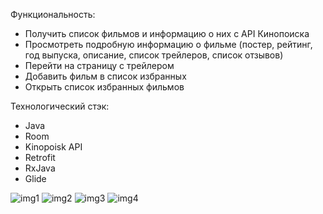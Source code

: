 Функциональность:
- Получить список фильмов и информацию о них с API Кинопоиска
- Просмотреть подробную информацию о фильме (постер, рейтинг, год выпуска, описание, список трейлеров, список отзывов)
- Перейти на страницу с трейлером
- Добавить фильм в список избранных
- Открыть список избранных фильмов

Технологический стэк:
- Java
- Room
- Kinopoisk API
- Retrofit
- RxJava
- Glide

![img1](https://github.com/user-attachments/assets/1ee826eb-8b9f-4028-b103-1bd0031b4ea1)
![img2](https://github.com/user-attachments/assets/9a7d8ade-0568-4eca-ac3c-f399f7b2ee38)
![img3](https://github.com/user-attachments/assets/9d6cc668-571f-449d-90e5-d5899ac6b94e)
![img4](https://github.com/user-attachments/assets/1b658906-0d56-412e-bf70-53bd8025df8f)
